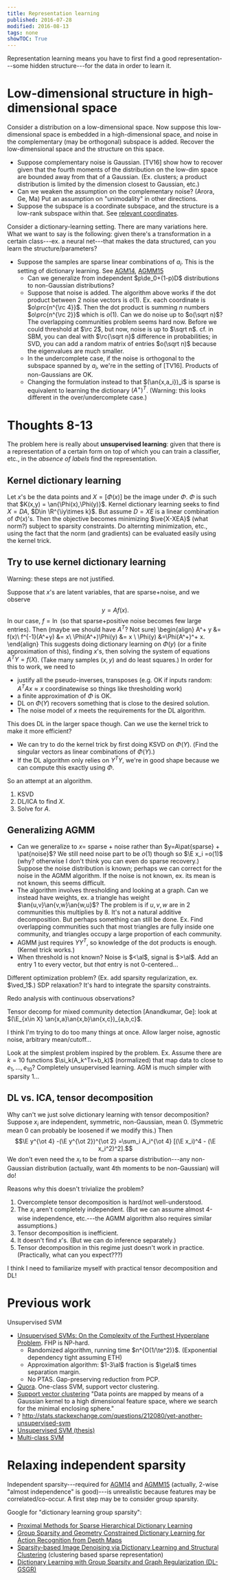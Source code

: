 ```yaml
---
title: Representation learning
published: 2016-07-28
modified: 2016-08-13
tags: none
showTOC: True
---
```


Representation learning means you have to first find a good representation---some hidden structure---for the data in order to learn it.

# Low-dimensional structure in high-dimensional space

Consider a distribution on a low-dimensional space. Now suppose this low-dimensional space is embedded in a high-dimensional space, and noise in the complementary (may be orthogonal) subspace is added. Recover the low-dimensional space and the structure on this space.

* Suppose complementary noise is Gaussian. [TV16] show how to recover given that the fourth moments of the distribution on the low-dim space are bounded away from that of a Gaussian. (Ex. clusters; a product distribution is limited by the dimension closest to Gaussian, etc.)
* Can we weaken the assumption on the complementary noise? (Arora, Ge, Ma) Put an assumption on "unimodality" in other directions.
* Suppose the subspace is a coordinate subspace, and the structure is a low-rank subspace within that. See [relevant coordinates](matrices/relevant_coordinates.html).

Consider a dictionary-learning setting. There are many variations here. What we want to say is the following: given there's a transformation in a certain class---ex. a neural net---that makes the data structured, can you learn the structure/parameters?

* Suppose the samples are sparse linear combinations of $a_i$. This is the setting of dictionary learning. See [AGM14](matrices/AGM14.html), [AGMM15](matrices/AGMM15.html)
    * Can we generalize from independent $p\de_0+(1-p)D$ distributions to non-Gaussian distributions?
    * Suppose that noise is added. The algorithm above works if the dot product between 2 noise vectors is $o(1)$. Ex. each coordinate is $o\prc{n^{\rc 4}}$. Then the dot product is summing $n$ numbers $o\prc{n^{\rc 2}}$ which is $o(1)$. Can we do noise up to $o(\sqrt n)$? The overlapping communities problem seems hard now. Before we could threshold at $\rc 2$, but now, noise is up to $\sqrt n$. cf. in SBM, you can deal with $\rc{\sqrt n}$ difference in probabilities; in SVD, you can add a random matrix of entries $o(\sqrt n)$ because the eigenvalues are much smaller.
	* In the undercomplete case, if the noise is orthogonal to the subspace spanned by $a_i$, we're in the setting of [TV16]. Products of non-Gaussians are OK.
	* Changing the formulation instead to that $(\an{x,a_i})_i$ is sparse is equivalent to learning the dictionary $(A^+)^T$. (Warning: this looks different in the over/undercomplete case.) 
	
# Thoughts 8-13

The problem here is really about **unsupervised learning**: given that there is a representation of a certain form on top of which you can train a classifier, etc., in the *absence of labels* find the representation.

## Kernel dictionary learning

Let $x$'s be the data points and $X=[\Phi(x)]$ be the image under $\Phi$. $\Phi$ is such that $K(x,y) = \an{\Phi(x),\Phi(y)}$. Kernel dictionary learning seeks to find $X=DA$, $D\in \R^{\iy\times k}$. But assume $D=XE$ is a linear combination of $\Phi(x)$'s. Then the objective becomes minimizing $\ve{X-XEA}$ (what norm?) subject to sparsity constraints. Do alternting minimization, etc., using the fact that the norm (and gradients) can be evaluated easily using the kernel trick.

## Try to use kernel dictionary learning

Warning: these steps are not justified. 

Suppose that $x$'s are latent variables, that are sparse$+$noise, and we observe
$$y=Af(x).$$
In our case, $f=\ln$ (so that sparse$+$positive noise becomes few large entries). Then (maybe we should have $A^T$? Not sure)
\begin{align}
A^+ y &= f(x)\\
f^{-1}(A^+y) &= x\\
\Phi(A^+)\Phi(y) &= x \\
\Phi(y) &=\Phi(A^+)^+ x.
\end{align}
This suggests doing dictionary learning on $\Phi(y)$ (or a finite approximation of this), finding $x$'s, then solving the system of equations $A^TY=f(X)$. (Take many samples $(x,y)$ and do least squares.) In order for this to work, we need to 

* justify all the pseudo-inverses, transposes (e.g. OK if inputs random: $A^TAx\approx x$ coordinatewise so things like thresholding work)
* a finite approximation of $\Phi$ is OK.
* DL on $\Phi(Y)$ recovers something that is close to the desired solution.
* The noise model of $x$ meets the requirements for the DL algorithm.

This does DL in the larger space though. Can we use the kernel trick to make it more efficient? 

* We can try to do the kernel trick by first doing KSVD on $\Phi(Y)$. (Find the singular vectors as linear combinations of $\Phi(Y)$.)
* If the DL algorithm only relies on $Y^TY$, we're in good shape because we can compute this exactly using $\Phi$.

So an attempt at an algorithm.

1. KSVD
2. DL/ICA to find $X$.
3. Solve for $A$.

## Generalizing AGMM

* Can we generalize to $x=$ sparse + noise rather than $y=A\pat{sparse} + \pat{noise}$? We still need noise part to be $o(1)$ though so $\E x_i =o(1)$ (why? otherwise I don't think you can even do sparse recovery.) Suppose the noise distribution is known; perhaps we can correct for the noise in the AGMM algorithm. If the noise is not known, ex. its mean is not known, this seems difficult.
* The algorithm involves thresholding and looking at a graph. Can we instead have weights, ex. a triangle has weight $\an{u,v}\an{v,w}\an{w,u}$? The problem is if $u,v,w$ are in 2 communities this multiplies by 8. It's not a natural additive decomposition. But perhaps something can still be done. Ex. Find overlapping communities such that most triangles are fully inside one community, and triangles occupy a large proportion of each community.
* AGMM just requires $YY^T$, so knowledge of the dot products is enough. (Kernel trick works.)
* When threshold is not known? Noise is $<\al$, signal is $>\al$. Add an entry $1$ to every vector, but *that* entry is not 0-centered...

Different optimization problem? (Ex. add sparsity regularization, ex. $\ved_1$.) SDP relaxation? It's hard to integrate the sparsity constraints.

Redo analysis with continuous observations?

Tensor decomp for mixed community detection [Anandkumar, Ge]: look at $(\E_{x\in X} \an{x,a}\an{x,b}\an{x,c})_{a,b,c}$.

I think I'm trying to do too many things at once. Allow larger noise, agnostic noise, arbitrary mean/cutoff...

Look at the simplest problem inspired by the problem. Ex. Assume there are $k=10$ functions $\si_k(A_k^Tx+b_k)$ (normalized) that map data to close to $e_1,\ldots, e_{10}$? Completely unsupervised learning. AGM is much simpler with sparsity 1...

## DL vs. ICA, tensor decomposition

Why can't we just solve dictionary learning with tensor decomposition? Suppose $x_i$ are independent, symmetric, non-Gaussian, mean 0. (Symmetric mean 0 can probably be loosened if we modify this.) Then 
$$\E y^{\ot 4} -(\E y^{\ot 2})^{\ot 2} =\sum_i A_i^{\ot 4} [(\E x_i)^4 - (\E x_i^2)^2].$$
We don't even need the $x_i$ to be from a sparse distribution---any non-Gaussian distribution (actually, want 4th moments to be non-Gaussian) will do! 

Reasons why this doesn't trivialize the problem?

1. Overcomplete tensor decomposition is hard/not well-understood.
1. The $x_i$ aren't completely independent. (But we can assume almost 4-wise independence, etc.---the AGMM algorithm also requires similar assumptions.)
1. Tensor decomposition is inefficient.
1. It doesn't find $x$'s. (But we can do inference separately.)
1. Tensor decomposition in this regime just doesn't work in practice. (Practically, what can you expect???)

I think I need to familiarize myself with practical tensor decomposition and DL!

# Previous work

Unsupervised SVM

* [Unsupervised SVMs: On the Complexity of the Furthest Hyperplane Problem](http://www.jmlr.org/proceedings/papers/v23/karnin12/karnin12.pdf). FHP is NP-hard.
    * Randomized algorithm, running time $n^{O(1/\te^2)}$. (Exponential dependency tight assuming ETH)
	* Approximation algorithm: $1-3\al$ fraction is $\ge\al$ times separation margin.
	* No PTAS. Gap-preserving reduction from PCP.
* [Quora](https://www.quora.com/Is-it-possible-to-use-SVMs-for-unsupervised-learning-density-estimation). One-class SVM, support vector clustering.
* [Support vector clustering](http://jmlr.csail.mit.edu/papers/volume2/horn01a/rev1/horn01ar1.pdf) "Data points are mapped by means of a Gaussian kernel to a high dimensional feature space, where we search for the minimal enclosing sphere."
* ? http://stats.stackexchange.com/questions/212080/yet-another-unsupervised-svm
* [Unsupervised SVM (thesis)](https://www.uni-oldenburg.de/fileadmin/user_upload/informatik/download/Promotionen/phdthesis_fabian_gieseke.pdf)
* [Multi-class SVM](http://www.aaai.org/Papers/AAAI/2005/AAAI05-143.pdf)

# Relaxing independent sparsity

Independent sparsity---required for [AGM14](matrices/AGM14.html) and [AGMM15](matrices/AGMM15.html) (actually, 2-wise "almost independence" is good)---is unrealistic because features may be correlated/co-occur. A first step may be to consider group sparsity.

Google for "dictionary learning group sparsity":

* [Proximal Methods for Sparse Hierarchical Dictionary Learning](http://machinelearning.wustl.edu/mlpapers/paper_files/icml2010_JenattonMOB10.pdf)
* [Group Sparsity and Geometry Constrained Dictionary Learning for Action
Recognition from Depth Maps](http://www.cv-foundation.org/openaccess/content_iccv_2013/papers/Luo_Group_Sparsity_and_2013_ICCV_paper.pdf)
* [Sparsity-based Image Denoising via Dictionary Learning and Structural
Clustering](http://see.xidian.edu.cn/faculty/wsdong/Papers/Conference/0697.pdf) (clustering based sparse representation)
* [Dictionary Learning with Group Sparsity and Graph Regularization (DL-GSGR)](http://ieeexplore.ieee.org/document/6296694/?arnumber=6296694)
